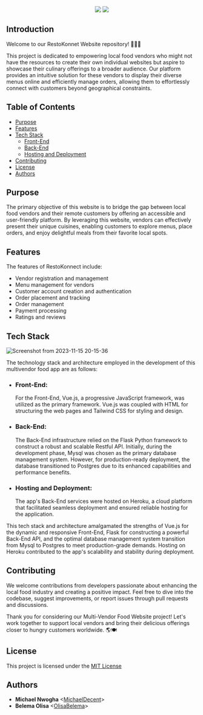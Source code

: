 <div align='center'>
  <img src="https://github.com/MichaelDecent/RestoKonnect/assets/111002205/80b84e46-f4ea-42e0-ac81-e8984e92120e">
  <img src="https://github.com/MichaelDecent/RestoKonnect/assets/111002205/f9239ef3-5ec3-49d5-aa2c-a7d34bf016d2">
  <br />
</div>

## Introduction
Welcome to our RestoKonnet Website repository! 🍔🌮🍕

This project is dedicated to empowering local food vendors who might not have the resources to create their own individual websites but aspire to showcase their culinary offerings to a broader audience. Our platform provides an intuitive solution for these vendors to display their diverse menus online and efficiently manage orders, allowing them to effortlessly connect with customers beyond geographical constraints.

## Table of Contents
- [Purpose](#purpose)
- [Features](#features)
- [Tech Stack](#tech-stack)
  - [Front-End](#front-end)
  - [Back-End](#back-end)
  - [Hosting and Deployment](#hosting-and-deployment)
- [Contributing](#contributing)
- [License](#license)
- [Authors](#authors)

## Purpose
The primary objective of this website is to bridge the gap between local food vendors and their remote customers by offering an accessible and user-friendly platform. By leveraging this website, vendors can effectively present their unique cuisines, enabling customers to explore menus, place orders, and enjoy delightful meals from their favorite local spots.

## Features

The features of RestoKonnect include:

- Vendor registration and management
- Menu management for vendors
- Customer account creation and authentication
- Order placement and tracking
- Order management
- Payment processing
- Ratings and reviews

## Tech Stack
![Screenshot from 2023-11-15 20-15-36](https://github.com/MichaelDecent/RestoKonnect/assets/111002205/cd0647d8-22fc-4853-b529-1a34baca9a63)

The technology stack and architecture employed in the development of this multivendor food app are as follows:

* ### Front-End:

  For the Front-End, Vue.js, a progressive JavaScript framework, was utilized as the primary framework. Vue.js was coupled with HTML for structuring the web pages and Tailwind CSS for styling and design.

* ### Back-End:

  The Back-End infrastructure relied on the Flask Python framework to construct a robust and scalable Restful API. Initially, during the development phase, Mysql was chosen as the primary database management system. However, for production-ready deployment, the database transitioned to Postgres due to its enhanced capabilities and performance benefits.

* ### Hosting and Deployment:

  The app's Back-End services were hosted on Heroku, a cloud platform that facilitated seamless deployment and ensured reliable hosting for the application.

This tech stack and architecture amalgamated the strengths of Vue.js for the dynamic and responsive Front-End, Flask for constructing a powerful Back-End API, and the optimal database management system transition from Mysql to Postgres to meet production-grade demands. Hosting on Heroku contributed to the app's scalability and stability during deployment.

## Contributing

We welcome contributions from developers passionate about enhancing the local food industry and creating a positive impact. Feel free to dive into the codebase, suggest improvements, or report issues through pull requests and discussions.

Thank you for considering our Multi-Vendor Food Website project! Let's work together to support local vendors and bring their delicious offerings closer to hungry customers worldwide. 🌎🍽️

## License

This project is licensed under the [MIT License](https://github.com/MichaelDecent/RestoKonnect/blob/main/LICENSE)

## Authors
- **Michael Nwogha** <[MichaelDecent](https://github.com/MichaelDecent)>
- **Belema Olisa** <[OlisaBelema](https://github.com/Olisabelema)>
